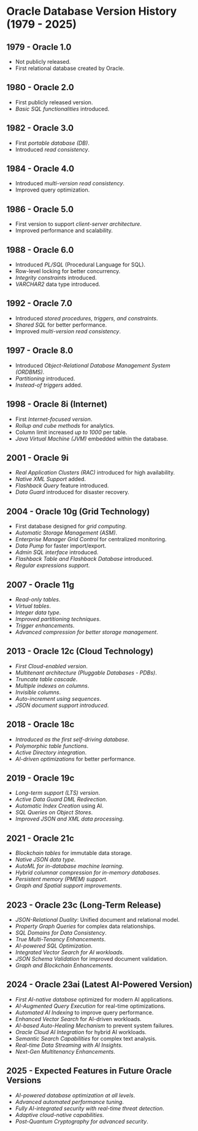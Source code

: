 # Oracle Database Version History (1979 - 2025)

## 1979 - Oracle 1.0
- Not publicly released.
- First relational database created by Oracle.

## 1980 - Oracle 2.0
- First publicly released version.
- *Basic SQL functionalities* introduced.

## 1982 - Oracle 3.0
- First *portable database (DB)*.
- Introduced *read consistency*.

## 1984 - Oracle 4.0
- Introduced *multi-version read consistency*.
- Improved query optimization.

## 1986 - Oracle 5.0
- First version to support *client-server architecture*.
- Improved performance and scalability.

## 1988 - Oracle 6.0
- Introduced *PL/SQL* (Procedural Language for SQL).
- Row-level locking for better concurrency.
- *Integrity constraints* introduced.
- *VARCHAR2* data type introduced.

## 1992 - Oracle 7.0
- Introduced *stored procedures, triggers, and constraints*.
- *Shared SQL* for better performance.
- Improved *multi-version read consistency*.

## 1997 - Oracle 8.0
- Introduced *Object-Relational Database Management System (ORDBMS)*.
- *Partitioning* introduced.
- *Instead-of triggers* added.

## 1998 - Oracle 8i (Internet)
- First *Internet-focused version*.
- *Rollup and cube methods* for analytics.
- Column limit increased *up to 1000* per table.
- *Java Virtual Machine (JVM)* embedded within the database.

## 2001 - Oracle 9i
- *Real Application Clusters (RAC)* introduced for high availability.
- *Native XML Support* added.
- *Flashback Query* feature introduced.
- *Data Guard* introduced for disaster recovery.

## 2004 - Oracle 10g (Grid Technology)
- First database designed for *grid computing*.
- *Automatic Storage Management (ASM)*.
- *Enterprise Manager Grid Control* for centralized monitoring.
- *Data Pump* for faster import/export.
- *Admin SQL interface* introduced.
- *Flashback Table and Flashback Database* introduced.
- *Regular expressions support*.

## 2007 - Oracle 11g
- *Read-only tables*.
- *Virtual tables*.
- *Integer data type*.
- *Improved partitioning techniques*.
- *Trigger enhancements*.
- *Advanced compression for better storage management*.

## 2013 - Oracle 12c (Cloud Technology)
- *First Cloud-enabled version*.
- *Multitenant architecture (Pluggable Databases - PDBs)*.
- *Truncate table cascade*.
- *Multiple indexes on columns*.
- *Invisible columns*.
- *Auto-increment using sequences*.
- *JSON document support introduced*.

## 2018 - Oracle 18c
- *Introduced as the first self-driving database*.
- *Polymorphic table functions*.
- *Active Directory integration*.
- *AI-driven optimizations* for better performance.

## 2019 - Oracle 19c
- *Long-term support (LTS) version*.
- *Active Data Guard DML Redirection*.
- *Automatic Index Creation* using AI.
- *SQL Queries on Object Stores*.
- *Improved JSON and XML data processing*.

## 2021 - Oracle 21c
- *Blockchain tables* for immutable data storage.
- *Native JSON data type*.
- *AutoML for in-database machine learning*.
- *Hybrid columnar compression for in-memory databases*.
- *Persistent memory (PMEM) support*.
- *Graph and Spatial support improvements*.

## 2023 - Oracle 23c (Long-Term Release)
- *JSON-Relational Duality*: Unified document and relational model.
- *Property Graph Queries* for complex data relationships.
- *SQL Domains for Data Consistency*.
- *True Multi-Tenancy Enhancements*.
- *AI-powered SQL Optimization*.
- *Integrated Vector Search for AI workloads*.
- *JSON Schema Validation* for improved document validation.
- *Graph and Blockchain Enhancements*.

## 2024 - Oracle 23ai (Latest AI-Powered Version)
- *First AI-native database* optimized for modern AI applications.
- *AI-Augmented Query Execution* for real-time optimizations.
- *Automated AI Indexing* to improve query performance.
- *Enhanced Vector Search* for AI-driven workloads.
- *AI-based Auto-Healing Mechanism* to prevent system failures.
- *Oracle Cloud AI Integration* for hybrid AI workloads.
- *Semantic Search Capabilities* for complex text analysis.
- *Real-time Data Streaming with AI Insights*.
- *Next-Gen Multitenancy Enhancements*.

## 2025 - Expected Features in Future Oracle Versions
- *AI-powered database optimization at all levels*.
- *Advanced automated performance tuning*.
- *Fully AI-integrated security with real-time threat detection*.
- *Adaptive cloud-native capabilities*.
- *Post-Quantum Cryptography for advanced security*.